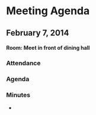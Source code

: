 # Meeting Agenda
## February 7, 2014
#### Room: Meet in front of dining hall

### Attendance

### Agenda

### Minutes
- 